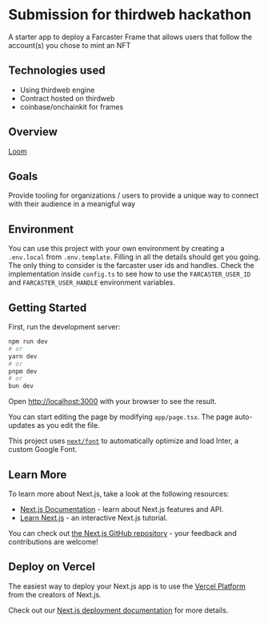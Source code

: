 # Submission for thirdweb hackathon

A starter app to deploy a Farcaster Frame that allows users that follow the account(s) you chose to mint an NFT

## Technologies used

- Using thirdweb engine
- Contract hosted on thirdweb
- coinbase/onchainkit for frames

## Overview

[Loom](https://www.loom.com/share/a25a2e10d69b40a3a89ebb5ac891694f)

## Goals

Provide tooling for organizations / users to provide a unique way to connect with their audience in a meanigful way

## Environment

You can use this project with your own environment by creating a `.env.local` from `.env.template`. Filling in all the details should get you going. The only thing to consider is the farcaster user ids and handles. Check the implementation inside `config.ts` to see how to use the `FARCASTER_USER_ID` and `FARCASTER_USER_HANDLE` environment variables.

## Getting Started

First, run the development server:

```bash
npm run dev
# or
yarn dev
# or
pnpm dev
# or
bun dev
```

Open [http://localhost:3000](http://localhost:3000) with your browser to see the result.

You can start editing the page by modifying `app/page.tsx`. The page auto-updates as you edit the file.

This project uses [`next/font`](https://nextjs.org/docs/basic-features/font-optimization) to automatically optimize and load Inter, a custom Google Font.

## Learn More

To learn more about Next.js, take a look at the following resources:

- [Next.js Documentation](https://nextjs.org/docs) - learn about Next.js features and API.
- [Learn Next.js](https://nextjs.org/learn) - an interactive Next.js tutorial.

You can check out [the Next.js GitHub repository](https://github.com/vercel/next.js/) - your feedback and contributions are welcome!

## Deploy on Vercel

The easiest way to deploy your Next.js app is to use the [Vercel Platform](https://vercel.com/new?utm_medium=default-template&filter=next.js&utm_source=create-next-app&utm_campaign=create-next-app-readme) from the creators of Next.js.

Check out our [Next.js deployment documentation](https://nextjs.org/docs/deployment) for more details.

